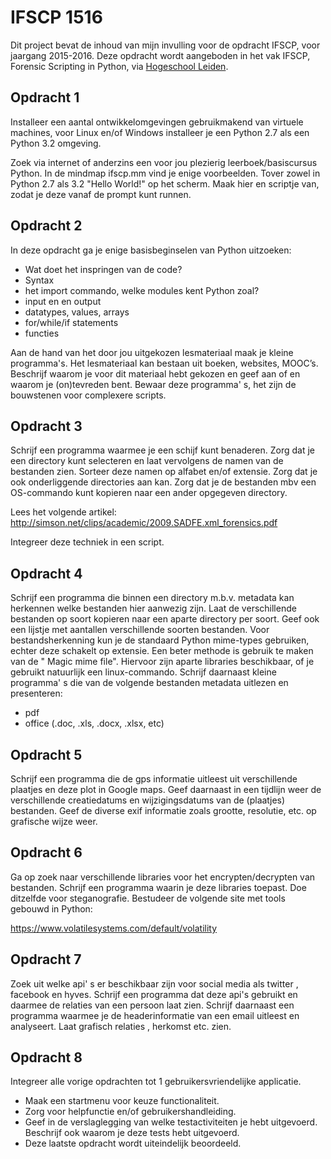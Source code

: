 # IFSCP 1516

Dit project bevat de inhoud van mijn invulling voor de opdracht IFSCP, voor jaargang 2015-2016.
Deze opdracht wordt aangeboden in het vak IFSCP, Forensic Scripting in Python, via [Hogeschool Leiden](http://www.hsleiden.nl).

## Opdracht 1

Installeer een aantal ontwikkelomgevingen gebruikmakend van virtuele machines, voor Linux en/of
Windows installeer je een Python 2.7 als een Python 3.2 omgeving.

Zoek via internet of anderzins een voor jou plezierig leerboek/basiscursus Python. In de mindmap
ifscp.mm vind je enige voorbeelden.
Tover zowel in Python 2.7 als 3.2 "Hello World!" op het scherm.
Maak hier en scriptje van, zodat je deze vanaf de prompt kunt runnen.

## Opdracht 2

In deze opdracht ga je enige basisbeginselen van Python uitzoeken:

- Wat doet het inspringen van de code?
- Syntax
- het import commando, welke modules kent Python zoal?
- input en en output
- datatypes, values, arrays
- for/while/if statements
- functies

Aan de hand van het door jou uitgekozen lesmateriaal maak je kleine programma's. Het lesmateriaal kan
bestaan uit boeken, websites, MOOC’s. Beschrijf waarom je voor dit materiaal hebt gekozen en geef aan of
en waarom je (on)tevreden bent.
Bewaar deze programma' s, het zijn de bouwstenen voor complexere scripts.

## Opdracht 3

Schrijf een programma waarmee je een schijf kunt benaderen. Zorg dat je een directory kunt selecteren
en laat vervolgens de namen van de bestanden zien. Sorteer deze namen op alfabet en/of extensie. Zorg
dat je ook onderliggende directories aan kan. Zorg dat je de bestanden mbv een OS-commando kunt
kopieren naar een ander opgegeven directory.


Lees het volgende artikel:
http://simson.net/clips/academic/2009.SADFE.xml_forensics.pdf

Integreer deze techniek in een script.

## Opdracht 4

Schrijf een programma die binnen een directory m.b.v. metadata kan herkennen welke bestanden hier
aanwezig zijn. Laat de verschillende bestanden op soort kopieren naar een aparte directory per soort. Geef
ook een lijstje met aantallen verschillende soorten bestanden.
Voor bestandsherkenning kun je de standaard Python mime-types gebruiken, echter deze schakelt op
extensie. Een beter methode is gebruik te maken van de " Magic mime file". Hiervoor zijn aparte libraries
beschikbaar, of je gebruikt natuurlijk een linux-commando.
Schrijf daarnaast kleine programma' s die van de volgende bestanden metadata uitlezen en presenteren:

- pdf
- office (.doc, .xls, .docx, .xlsx, etc)

## Opdracht 5

Schrijf een programma die de gps informatie uitleest uit verschillende plaatjes en deze plot in Google
maps. Geef daarnaast in een tijdlijn weer de verschillende creatiedatums en wijzigingsdatums van de
(plaatjes) bestanden. Geef de diverse exif informatie zoals grootte, resolutie, etc. op grafische wijze weer.

## Opdracht 6

Ga op zoek naar verschillende libraries voor het encrypten/decrypten van bestanden. Schrijf een
programma waarin je deze libraries toepast. Doe ditzelfde voor steganografie.
Bestudeer de volgende site met tools gebouwd in Python:

https://www.volatilesystems.com/default/volatility

## Opdracht 7

Zoek uit welke api' s er beschikbaar zijn voor social media als twitter , facebook en hyves.
Schrijf een programma dat deze api's gebruikt en daarmee de relaties van een persoon laat zien.
Schrijf daarnaast een programma waarmee je de headerinformatie van een email uitleest en analyseert.
Laat grafisch relaties , herkomst etc. zien.

## Opdracht 8

Integreer alle vorige opdrachten tot 1 gebruikersvriendelijke applicatie.

- Maak een startmenu voor keuze functionaliteit.
- Zorg voor helpfunctie en/of gebruikershandleiding.
- Geef in de verslaglegging van welke testactiviteiten je hebt uitgevoerd. Beschrijf ook waarom je deze tests
hebt uitgevoerd.
- Deze laatste opdracht wordt uiteindelijk beoordeeld.
